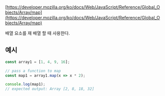[https://developer.mozilla.org/ko/docs/Web/JavaScript/Reference/Global_Objects/Array/map](https://developer.mozilla.org/ko/docs/Web/JavaScript/Reference/Global_Objects/Array/map)

배열 요소를 재 배열 할 때 사용한다.
    
## 예시    
```jsx
const array1 = [1, 4, 9, 16];

// pass a function to map
const map1 = array1.map(x => x * 2);

console.log(map1);
// expected output: Array [2, 8, 18, 32]
```
